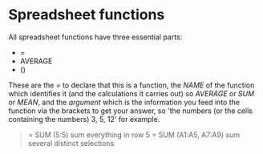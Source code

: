 # Spreadsheet functions

All spreadsheet functions have three essential parts:

- =
- AVERAGE
- ()

These are the *=* to declare that this is a function, the *NAME* of the function which identifies it (and the calculations it carries out) so *AVERAGE* or *SUM* or *MEAN*, and the *argument* which is the information you feed into the function via the brackets to get your answer, so 'the numbers (or the cells containing the numbers) 3, 5, 12' for example.

> = SUM (5:5)                   sum everything in row 5
> = SUM (A1:A5, A7:A9)          sum several distinct selections
